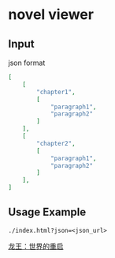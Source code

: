 # novel viewer
## Input
json format
```json
[
    [
        "chapter1",
        [
            "paragraph1",
            "paragraph2"
        ]
    ],
    [
        "chapter2",
        [
            "paragraph1",
            "paragraph2"
        ]
    ],
]
```
## Usage Example
```text
./index.html?json=<json_url>
```
[龙王：世界的重启](./index.html?json=example/龙王：世界的重启.json)
